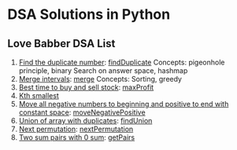 # DSA Solutions in Python

## Love Babber DSA List

1. [Find the duplicate number](https://leetcode.com/problems/find-the-duplicate-number/description/): [findDuplicate](./lovebabber/test_findDuplicate.py) Concepts: pigeonhole principle, binary Search on answer space, hashmap
2. [Merge intervals](https://leetcode.com/problems/merge-intervals/description/): [merge](./lovebabber/test_mergeIntervals.py) Concepts: Sorting, greedy
3. [Best time to buy and sell stock](https://leetcode.com/problems/best-time-to-buy-and-sell-stock/description/): [maxProfit](./lovebabber/test_maxProfit.py)
4. [Kth smallest](https://www.geeksforgeeks.org/problems/kth-smallest-element5635/1)
5. [Move all negative numbers to beginning and positive to end with constant space](https://www.geeksforgeeks.org/dsa/move-negative-numbers-beginning-positive-end-constant-extra-space/): [moveNegativePositive](./lovebabber/test_moveNegativePositive.py)
6. [Union of array with duplicates](https://www.geeksforgeeks.org/problems/union-of-two-arrays3538/1): [findUnion](./lovebabber/test_findUnion.py)
7. [Next permutation](https://leetcode.com/problems/next-permutation/description/): [nextPermutation](./lovebabber/test_nextPermutation.py)
8. [Two sum pairs with 0 sum](https://www.geeksforgeeks.org/problems/count-pairs-with-given-sum5022/1): [getPairs](./lovebabber/test_getPairs.py)